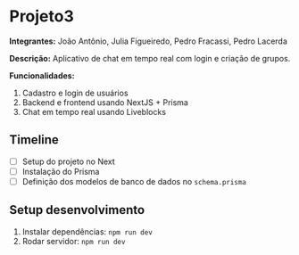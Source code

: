 # Projeto3

**Integrantes:** João Antônio, Julia Figueiredo, Pedro Fracassi, Pedro Lacerda

**Descrição:**
Aplicativo de chat em tempo real com login e criação de grupos.

**Funcionalidades:**
1. Cadastro e login de usuários 
2. Backend e frontend usando NextJS + Prisma 
3. Chat em tempo real usando Liveblocks

## Timeline

- [ ] Setup do projeto no Next
- [ ] Instalação do Prisma
- [ ] Definição dos modelos de banco de dados no `schema.prisma`

## Setup desenvolvimento

1. Instalar dependências: `npm run dev`
2. Rodar servidor: `npm run dev`
